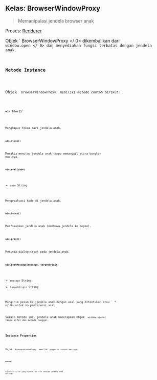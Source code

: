 ## Kelas: BrowserWindowProxy

> Memanipulasi jendela browser anak

Proses: [Renderer](../glossary.md#renderer-process)

Objek ` BrowserWindowProxy </ 0> dikembalikan dari <code> window.open </ 0> dan menyediakan
fungsi terbatas dengan jendela anak.</p>

<h3>Metode Instance</h3>

<p>Objek <code> BrowserWindowProxy </ 0> memiliki metode contoh berikut:</p>

<h4><code>win.blur()`</h4> 

Menghapus fokus dari jendela anak.

#### `win.close()`

Memaksa menutup jendela anak tanpa memanggil acara bongkar muatnya.

#### `win.eval(code)`

* `code` String

Mengevaluasi kode di jendela anak.

#### `win.focus()`

Memfokuskan jendela anak (membawa jendela ke depan).

#### `win.print()`

Meminta dialog cetak pada jendela anak.

#### `win.postMessage(message, targetOrigin)`

* `message` String
* `targetOrigin` String

Mengirim pesan ke jendela anak dengan asal yang ditentukan atau ` * </ 0> untuk no
preferensi asal</p>

<p>Selain metode ini, jendela anak menerapkan objek <code> window.opener </ 0>
tanpa sifat dan metode tunggal.</p>

<h3>Instance Properties</h3>

<p>Objek <code> BrowserWindowProxy </ 0> memiliki properti contoh berikut:</p>

<h4><code>menang`</h4> 

A  Boolean </ 0> yang disetel ke true setelah jendela anak ditutup.</p>